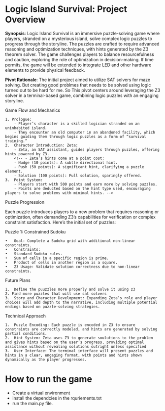 # Logic Island Survival: Project Overview

**Synopsis**: Logic Island Survival is an immersive puzzle-solving game where players, stranded on a mysterious island, solve complex logic puzzles to progress through the storyline. The puzzles are crafted to require advanced reasoning and optimization techniques, with hints generated by the Z3 theorem solver. The game challenges players to balance resourcefulness and caution, exploring the role of optimization in decision-making. If time permits, the game will be extended to integrate LED and other hardware elements to provide physical feedback.

**Pivot Rationale**: The initial project aimed to utilize SAT solvers for maze solving. But creating good problmes that needs to be solved using logic turned out to be hard for me. So This pivot centers around leveraging the Z3 solver in a terminal-based game, combining logic puzzles with an engaging storyline.

Game Flow and Mechanics

    1. Prologue:
        - Player’s character is a skilled logician stranded on an uninhabited island.
        - They encounter an old computer in an abandoned facility, which begins guiding them through logic puzzles as a form of “survival training.”
    2.	Character Introduction: Zeta:
        - Zeta, an SAT assistant, guides players through puzzles, offering hints powered by Z3.
        <!-- - Zeta’s hints come at a point cost:
        - Nudge (10 points): A subtle directional hint.
        - Push (50 points): A significant hint, clarifying a puzzle element.
        - Solution (100 points): Full solution, sparingly offered.
    3.	Point System:
        - Players start with 500 points and earn more by solving puzzles.
        - Points are deducted based on the hint type used, encouraging players to solve problems with minimal hints. -->

Puzzle Progression

Each puzzle introduces players to a new problem that requires reasoning or optimization, often demanding Z3’s capabilities for verification or complex constraint satisfaction. Here’s the initial set of puzzles:

Puzzle 1: Constrained Sudoku

    •	Goal: Complete a Sudoku grid with additional non-linear constraints.
    •	Constraints:
    •	Standard Sudoku rules.
    •	Sum of cells in a specific region is prime.
    •	Product of cells in another region is a square.
    •	Z3 Usage: Validate solution correctness due to non-linear constraints.

<!-- Puzzle 2: Sorting Algorithm Verification

    •	Goal: Ensure sorting algorithm is functionally correct.
    •	Constraints:
    •	Recursive functions and conditional statements.
    •	Z3 Usage: Validate sorting through formal verification. -->

<!-- Puzzle 3: Optimal Resource Allocation

    •	Goal: Maximize profit with three resources and non-linear cost functions.
    •	Constraints:
    •	Each resource has a unique, non-linear cost formula.
    •	Profit is calculated based on resource allocation.
    •	Budget constraint (100 units).
    •	Z3 Usage: Optimize allocation and prove solution optimality. -->

<!-- Puzzle 4: Scheduling with Dependencies

    •	Goal: Minimize task duration considering dependencies and non-linear constraints.
    •	Constraints:
    •	Four tasks, each with specific dependencies.
    •	Duration functions for each task.
    •	Z3 Usage: Optimize schedule within constraints, verifying correctness. -->

<!-- Puzzle 5: Non-Linear Knapsack

    •	Goal: Maximize profit with items that have non-linear weights and values.
    •	Constraints:
    •	Each item has unique weight and value functions.
    •	Knapsack capacity constraint.
    •	Z3 Usage: Find optimal item selection and confirm correctness. -->

<!-- Puzzle 7: Digital Signature Security

    •	Goal: Confirm security of a digital signature scheme.
    •	Constraints:
    •	Involves signing and verification with public-private key pairs.
    •	Z3 Usage: Ensure validity and authenticity of the scheme. -->

Future Plans

    1.	Define the puuzzles more properly and solve it using z3
    2. Find more puzzles that will use sat solvers
    3.	Story and Character Development: Expanding Zeta’s role and player choices will add depth to the narrative, including multiple potential endings based on puzzle-solving strategies.

Technical Approach

    1.	Puzzle Encoding: Each puzzle is encoded in Z3 to ensure constraints are correctly modeled, and hints are generated by solving partial conditions.
    2.	Hint System: Zeta uses Z3 to generate soulutions to the problem and gives hints based on the user’s progress, providing optimal assistance without revealing solutions outright unless specified
    3.	User Interface: The terminal interface will present puzzles and hints in a clear, engaging format, with points and hints shown dynamically as the player progresses.

# How to run the game

- Create a virtual environment
- install the dependcies in the rquriements.txt
- run the main.py file.

<!--
Summary

Logic Island Survival merges storytelling with logic-based challenges to create an engaging puzzle-solving experience. The use of Z3 for problem verification and hint generation provides players with authentic reasoning challenges, highlighting the strengths of SAT solvers in complex logic applications. Through the character Zeta, players receive assistance, enhancing the gameplay with strategic decisions around point usage and problem-solving. This project promises to showcase the application of logical reasoning in a simulated survival scenario, offering both an intellectual and narrative-driven adventure. -->

